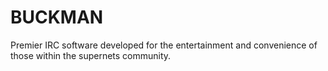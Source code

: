 # BUCKMAN
Premier IRC software developed for the entertainment and convenience of those within the supernets community.
